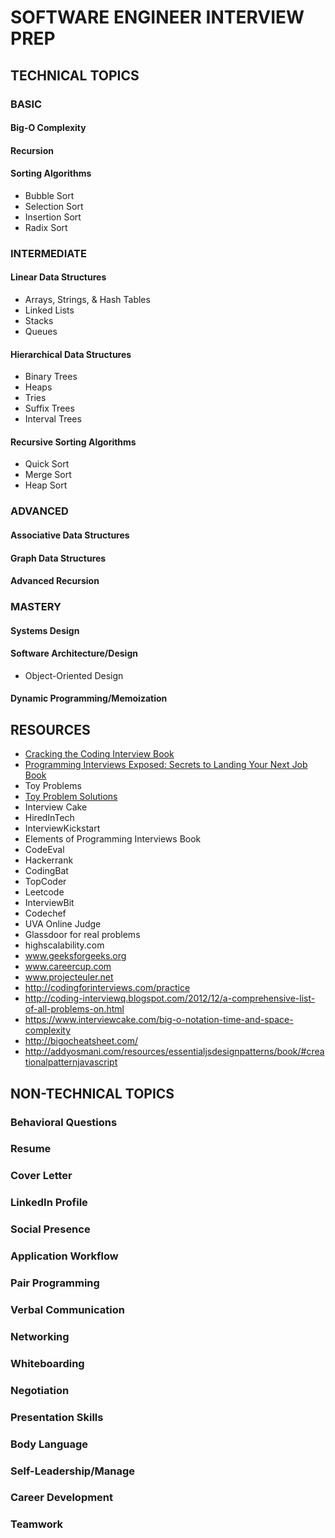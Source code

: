 # SOFTWARE ENGINEER INTERVIEW PREP

## TECHNICAL TOPICS
### BASIC
#### Big-O Complexity
#### Recursion
#### Sorting Algorithms
- Bubble Sort
- Selection Sort
- Insertion Sort
- Radix Sort

### INTERMEDIATE
#### Linear Data Structures
- Arrays, Strings, & Hash Tables
- Linked Lists
- Stacks
- Queues

#### Hierarchical Data Structures
- Binary Trees
- Heaps
- Tries
- Suffix Trees
- Interval Trees

#### Recursive Sorting Algorithms
- Quick Sort
- Merge Sort
- Heap Sort

### ADVANCED
#### Associative Data Structures
#### Graph Data Structures
#### Advanced Recursion

### MASTERY
#### Systems Design

#### Software Architecture/Design
- Object-Oriented Design

#### Dynamic Programming/Memoization

## RESOURCES
- [Cracking the Coding Interview Book](https://drive.google.com/file/d/0B7ERENZtSqGiTGRMMm1zWFduS0E/view)
- [Programming Interviews Exposed: Secrets to Landing Your Next Job Book](http://img105.job1001.com/upload/adminnew/2015-04-03/1428055089-N7PTLH6.pdf)
- Toy Problems
- [Toy Problem Solutions](https://docs.google.com/document/d/1QPkkHuT_G6aZH_5OaLUFM9Sf5ugCKjM2gFYLM7MXpSI/edit?usp=sharing) 
- Interview Cake
- HiredInTech
- InterviewKickstart
- Elements of Programming Interviews Book
- CodeEval
- Hackerrank
- CodingBat
- TopCoder
- Leetcode
- InterviewBit
- Codechef
- UVA Online Judge
- Glassdoor for real problems
- highscalability.com
- www.geeksforgeeks.org
- www.careercup.com
- www.projecteuler.net
- http://codingforinterviews.com/practice
- http://coding-interviewq.blogspot.com/2012/12/a-comprehensive-list-of-all-problems-on.html
- https://www.interviewcake.com/big-o-notation-time-and-space-complexity
- http://bigocheatsheet.com/
- http://addyosmani.com/resources/essentialjsdesignpatterns/book/#creationalpatternjavascript


## NON-TECHNICAL TOPICS
### Behavioral Questions
### Resume
### Cover Letter
### LinkedIn Profile
### Social Presence
### Application Workflow
### Pair Programming
### Verbal Communication
### Networking
### Whiteboarding
### Negotiation
### Presentation Skills
### Body Language
### Self-Leadership/Manage
### Career Development
### Teamwork
